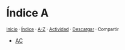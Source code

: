 # Índice A
<sup>[Inicio](../../../index.md) · [Índice](../../../contenido/index-a.md) · [A-Z](../../../indices/alfabetico.md) · [Actividad](../../../indices/actividad.md) · <a href="../../../contenido/a/c/index-ac.html" download="jucardus-index-ac.html">Descargar</a> · Compartir</sup>

* [AC](../../../contenido/a/c/t/index-act.md)
